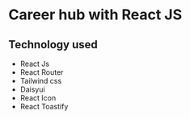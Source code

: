 # Career hub with React JS

## Technology used

- React Js
- React Router
- Tailwind css
- Daisyui
- React Icon
- React Toastify
